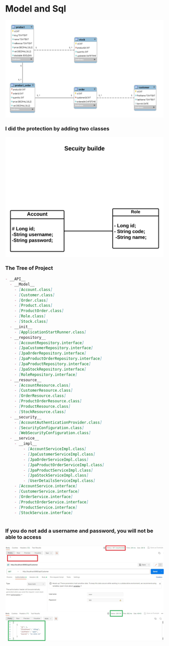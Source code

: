 # Model and Sql
![ER Diagram](Blankdiagram.jpeg)
### I did the protection by adding two classes
![ER Diagram](Security.jpeg)

### The Tree of Project

```markdown
- __API__
  - __Model__
    - [Account.class]
    - [Customer.class]
    - [Order.class]
    - [Product.class]
    - [ProductOrder.class]
    - [Role.class]
    - [Stock.class]
  - __init__
    - [ApplicationStartRunner.class]
  - __repository__
    - [AccountRepository.interface]
    - [JpaCustomerRepository.interface]
    - [JpaOrderRepository.interface]
    - [JpaProductOrderRepository.interface]
    - [JpaProductRepository.interface]
    - [JpaStockRepository.interface]
    - [RoleRepository.interface]
  - __resource__
    - [AccountResource.class]
    - [CustomerResource.class]
    - [OrderResource.class]
    - [ProductOrderResource.class]
    - [ProductResource.class]
    - [StockResource.class]
  - __security__
    - [AccountAuthenticationProvider.class]
    - [SecurityConfiguration.class]
    - [WebSecurityConfiguration.class]
  - __service__
    - __impl__
        - [AccountServiceImpl.class]
        - [JpaCustomerServiceImpl.class]
        - [JpaOrderServiceImpl.class]
        - [JpaProductOrderServiceImpl.class]
        - [JpaProductServiceImpl.class]
        - [JpaStockServiceImpl.class]
        - [UserDetailsServiceImpl.class]
    - [AccountService.interface]
    - [CustomerService.interface]
    - [OrderService.interface]
    - [ProductOrderService.interface]
    - [ProductService.interface]
    - [StockService.interface]
  
```

### If you do not add a username and password, you will not be able to access

![ER Diagram](How1.jpg)
![ER Diagram](How2.jpg)
